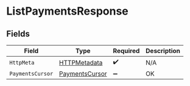 # ListPaymentsResponse


## Fields

| Field                                                       | Type                                                        | Required                                                    | Description                                                 |
| ----------------------------------------------------------- | ----------------------------------------------------------- | ----------------------------------------------------------- | ----------------------------------------------------------- |
| `HttpMeta`                                                  | [HTTPMetadata](../../Models/Components/HTTPMetadata.md)     | :heavy_check_mark:                                          | N/A                                                         |
| `PaymentsCursor`                                            | [PaymentsCursor](../../Models/Components/PaymentsCursor.md) | :heavy_minus_sign:                                          | OK                                                          |